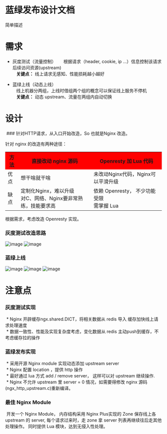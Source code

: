 # 蓝绿发布设计文档
  简单描述
  
# 需求
* 灰度测试（流量控制）  
    根据请求（header, cookie, ip ...）信息控制该请求后续访问资源(upstream)  
    <b>关键点：</b> 线上请求无感知、性能损耗越小越好  
    
* 蓝绿上线（动态上线）  
    线上机器分两组，上线时借组两个组的概念可以保证线上服务不停机  
    <b>关键点：</b> 动态 upstream、流量在两组内自动切换   
    
# 设计
  ### 针对HTTP请求，从入口开始改造，So 也就是Nginx 改造。   
  
   针对 nginx 的改造有两种途径：   
   <table>
    <tr bgcolor="#FF0000">
       <th>方法</th>
       <th>直接改动 nginx 源码</th>
       <th>Openresty 加 Lua 代码</th>
    </tr>
    <tr>
       <td>优点</td>
       <td>想干啥就干啥</td>
       <td>未改动Nginx代码，Nginx可以平滑升级</td>
    </tr>
    <tr>
       <td>缺点</td>
       <td>定制化Nginx，难以升级<br/>对C、网络、Nginx要非常熟练，技能要求高</td>
       <td>依赖 Openresty， 不少功能受限<br/>需掌握 Lua</td>
    </tr>
   </table>

   根据需求，考虑改造 Openresty 实现。
   
 ### 灰度测试改造思路
 ![image](https://github.com/qintianjie/blue-green-pub/blob/master/docs/pics/gray_test.png)
 ![image](https://github.com/qintianjie/blue-green-pub/blob/master/docs/pics/001_gray_test.jpg)
 
 ### 蓝绿上线
 ![image](https://github.com/qintianjie/blue-green-pub/blob/master/docs/pics/002_gray_pub.jpg)
 ![image](https://github.com/qintianjie/blue-green-pub/blob/master/docs/pics/003_gray_pub.jpg)
 ![image](https://github.com/qintianjie/blue-green-pub/blob/master/docs/pics/004_gray_pub.jpg)
 
 # 注意点
 ### 灰度测试实现 
  * Nginx 开辟缓存ngx.shared.DICT，将相关数据从 redis 导入 缓存加快线上请求处理速度   
  * 数据一致性、性能及实现复杂度考虑，变化数据从 redis 主动push到缓存，不考虑缓存拉的操作    
  
 ### 蓝绿发布实现
  * 采用开源 Nginx module 实现动态添加 upstream server    
  * Nginx 配置 location ，提供 http 操作    
  * 最好通过 lua 方式 add / remove server， 这样可以对 upstream 继续操作.    
  * Nginx 不允许 upstream 里 server = 0 情况，如需要得修改 nginx 源码(ngx_http_upstream.c)重新编译。    
### 最佳 Nginx Module
  开发一个 Nginx Module， 内存结构采用 Nginx Plus实现的 Zone 保存线上各 upstream 的 server, 每个请求过来时，走 zone 拿 server 列表再继续往后走其他处理操作。 同时提供 Lua 模块，达到无侵入性处理。
